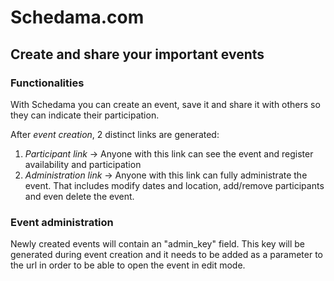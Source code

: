 # Schedama.com #
## Create and share your important events ##

### Functionalities ###
With Schedama you can create an event, save it and share it with others so they can indicate their participation.

After *event creation*, 2 distinct links are generated:
1. *Participant link*    -> Anyone with this link can see the event and register availability and participation
2. *Administration link* -> Anyone with this link can fully administrate the event. That includes modify dates and location, add/remove participants and even delete the event.

### Event administration ###
Newly created events will contain an "admin_key" field.
This key will be generated during event creation and it needs to be added as a parameter to the url in order to be able to open the event in edit mode.
